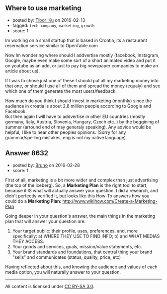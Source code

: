 ## Where to use marketing

- posted by: [Tibor_Ku](https://stackexchange.com/users/7389770/tibor-ku) on 2016-02-13
- tagged: `tech-company`, `marketing`, `growth`
- score: 1

Im working on a small startup that is based in Croatia, its a restaurant reservation service similar to OpenTable.com 

Now Im wondering where should I addvertise mostly (facebook, Instagram, Google, maybe even make some sort of a short animated video and put it on youtube as an add, or just to pay big newspaper companies to make an article about us). 

If I was to chose just one of these I should put all my marketing money into that one, or should I use all of them and spread the money (equaly) and see which one of them generate the most users/feedback.

 How much do you think I should invest in marketing (monthly) since the audience in croatia is about 2.8 million people according to Google and Facebook.<br /> But then again I will have to addvertise in other EU countries (mostly germany, Italy, Austria, Slovenia, Hungary, Czech etc..) by the beggining of summer (arround end of may generaly speaking). Any advice would be helpful, I like to hear other peoples opinions. (Sorry for any grammar/spelling mistakes, eng is not my native language)


## Answer 8632

- posted by: [Bruno](https://stackexchange.com/users/4317677/bruno) on 2016-02-28
- score: 1

First of all, marketing is a bit more wider and complex than just advertising (the top of the iceberg). So, a **Marketing Plan** is the right tool to start, because it IS what will actually answer your question. I did a research, and didn't perfectly verified it, but looks like this How-To answers how you could do a **Marketing Plan**: http://www.wikihow.com/Create-a-Marketing-Plan

Going deeper in your question's answer, the main things in the marketing plan that will answer your question are:

 1. Your target public: their profile, uses, preferences, and, more specifically:
 a) WHERE THEY USE TO FIND INFO; 
 b) and WHAT MEDIAS THEY ACCESS.
 2. Your goods and services, goals, mission/value statements, etc.
 3. Your brand standards and foundations, that central thing your brand "sells" and communicates (status, quality, price, etc)

Having reflected about this, and knowing the audience and values of each media option, you will naturally answer to your question.



---

All content is licensed under [CC BY-SA 3.0](https://creativecommons.org/licenses/by-sa/3.0/).
